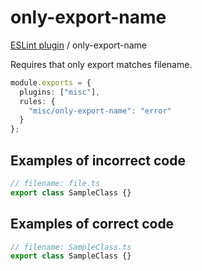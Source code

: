 # only-export-name

[ESLint plugin](https://iliubinskii.github.io/eslint-plugin-misc/) / only-export-name

Requires that only export matches filename.

```ts
module.exports = {
  plugins: ["misc"],
  rules: {
    "misc/only-export-name": "error"
  }
};
```

## Examples of incorrect code

```ts
// filename: file.ts
export class SampleClass {}
```

## Examples of correct code

```ts
// filename: SampleClass.ts
export class SampleClass {}
```
